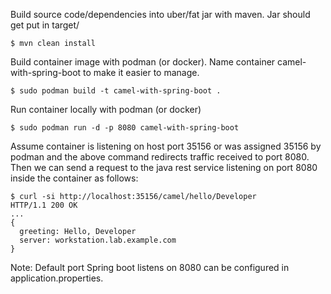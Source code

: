 Build source code/dependencies into uber/fat jar with maven. Jar should get put in target/

```
$ mvn clean install
```

Build container image with podman (or docker). Name container camel-with-spring-boot to make it easier to manage.

```
$ sudo podman build -t camel-with-spring-boot .
```

Run container locally with podman (or docker)

```
$ sudo podman run -d -p 8080 camel-with-spring-boot
```

Assume container is listening on host port 35156 or was assigned 35156 by podman and
the above command redirects traffic received to port 8080. Then we can send a request to the
java rest service listening on port 8080 inside the container as follows: 


```
$ curl -si http://localhost:35156/camel/hello/Developer
HTTP/1.1 200 OK
...
{
  greeting: Hello, Developer
  server: workstation.lab.example.com
}
```

Note: Default port Spring boot listens on 8080 can be configured in 
application.properties.